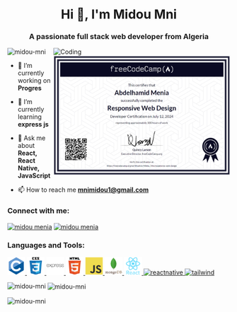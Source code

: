 <h1 align="center">Hi 👋, I'm Midou Mni</h1>
<h3 align="center">A passionate full stack web developer from Algeria</h3>
<img align="right" alt="Coding" width="400" src="https://media3.giphy.com/media/v1.Y2lkPTc5MGI3NjExc2VzdGs0eXhqcnd5YjN3eTNnMTBpMzZheWQxYzA5NnBtMXFpcXRyNyZlcD12MV9pbnRlcm5hbF9naWZfYnlfaWQmY3Q9Zw/OWgDiFQbtizpdLewE5/giphy.webp">
<img align="right" alt="Coding" width="400" src="Responsive Web Design.png">

<p align="left"> <img src="https://komarev.com/ghpvc/?username=midou-mni&label=Profile%20views&color=0e75b6&style=flat" alt="midou-mni" /> </p>

- 🔭 I’m currently working on **Progres**

- 🌱 I’m currently learning **express js**

- 💬 Ask me about **React, React Native, JavaScript**

- 📫 How to reach me **mnimidou1@gmail.com**

<h3 align="left">Connect with me:</h3>
<p align="left">
<a href="https://www.facebook.com/profile.php?id=61560546573686" target="blank"><img align="center" src="https://raw.githubusercontent.com/rahuldkjain/github-profile-readme-generator/master/src/images/icons/Social/facebook.svg" alt="midou menia" height="30" width="40" /></a>
<a href="https://www.instagram.com/meniamidou/" target="blank"><img align="center" src="https://raw.githubusercontent.com/rahuldkjain/github-profile-readme-generator/master/src/images/icons/Social/instagram.svg" alt="midou menia" height="30" width="40" /></a>
</p>

<h3 align="left">Languages and Tools:</h3>
<p align="left"> <a href="https://www.cprogramming.com/" target="_blank" rel="noreferrer"> <img src="https://raw.githubusercontent.com/devicons/devicon/master/icons/c/c-original.svg" alt="c" width="40" height="40"/> </a> <a href="https://www.w3schools.com/css/" target="_blank" rel="noreferrer"> <img src="https://raw.githubusercontent.com/devicons/devicon/master/icons/css3/css3-original-wordmark.svg" alt="css3" width="40" height="40"/> </a> <a href="https://expressjs.com" target="_blank" rel="noreferrer"> <img src="https://raw.githubusercontent.com/devicons/devicon/master/icons/express/express-original-wordmark.svg" alt="express" width="40" height="40"/> </a> <a href="https://www.w3.org/html/" target="_blank" rel="noreferrer"> <img src="https://raw.githubusercontent.com/devicons/devicon/master/icons/html5/html5-original-wordmark.svg" alt="html5" width="40" height="40"/> </a> <a href="https://developer.mozilla.org/en-US/docs/Web/JavaScript" target="_blank" rel="noreferrer"> <img src="https://raw.githubusercontent.com/devicons/devicon/master/icons/javascript/javascript-original.svg" alt="javascript" width="40" height="40"/> </a> <a href="https://www.mongodb.com/" target="_blank" rel="noreferrer"> <img src="https://raw.githubusercontent.com/devicons/devicon/master/icons/mongodb/mongodb-original-wordmark.svg" alt="mongodb" width="40" height="40"/> </a> <a href="https://reactjs.org/" target="_blank" rel="noreferrer"> <img src="https://raw.githubusercontent.com/devicons/devicon/master/icons/react/react-original-wordmark.svg" alt="react" width="40" height="40"/> </a> <a href="https://reactnative.dev/" target="_blank" rel="noreferrer"> <img src="https://reactnative.dev/img/header_logo.svg" alt="reactnative" width="40" height="40"/> </a> <a href="https://tailwindcss.com/" target="_blank" rel="noreferrer"> <img src="https://www.vectorlogo.zone/logos/tailwindcss/tailwindcss-icon.svg" alt="tailwind" width="40" height="40"/> </a> </p>

<p><img align="left" src="https://github-readme-stats.vercel.app/api/top-langs?username=midou-mni&show_icons=true&locale=en&layout=compact" alt="midou-mni" /></p>

<p>&nbsp;<img align="center" src="https://github-readme-stats.vercel.app/api?username=midou-mni&show_icons=true&locale=en" alt="midou-mni" /></p>

<p><img align="center" src="https://github-readme-streak-stats.herokuapp.com/?user=midou-mni&" alt="midou-mni" /></p>


<!---
Midou-Mni/Midou-Mni is a ✨ special ✨ repository because its `README.md` (this file) appears on your GitHub profile.
You can click the Preview link to take a look at your changes.
--->
